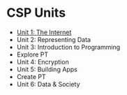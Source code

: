 # CSP Units

* [Unit 1: The Internet](1)
* Unit 2: Representing Data
* Unit 3: Introduction to Programming
* Explore PT
* Unit 4: Encryption
* Unit 5: Building Apps
* Create PT
* Unit 6: Data & Society
